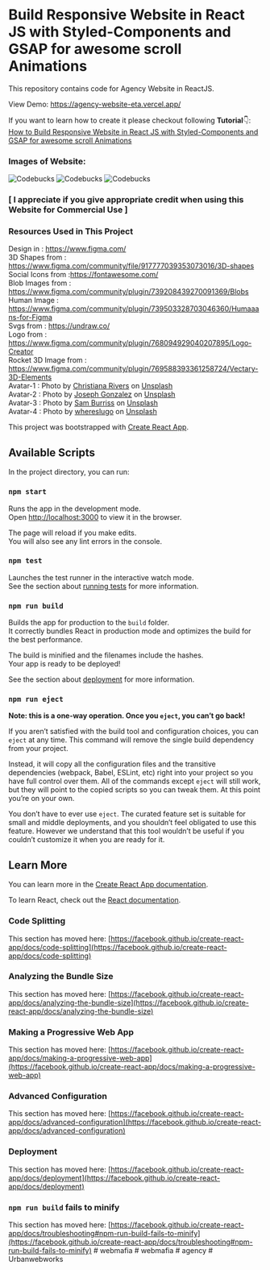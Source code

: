 # Build Responsive Website in React JS with Styled-Components and GSAP for awesome scroll Animations

This repository contains code for Agency Website in ReactJS.

View Demo:
https://agency-website-eta.vercel.app/

If you want to learn how to create it please checkout following **Tutorial**👇: <br />
<a href="https://devdreaming.com/videos/responsive-reactjs-website-gsap-styled-components" target="_blank">How to Build Responsive Website in React JS with Styled-Components and GSAP for awesome scroll Animations</a> <br />

[https://youtu.be/aAEfBxcGpJ8]::

### Images of Website:
![Codebucks](https://github.com/codebucks27/Agency-website/blob/main/src/assets/Website%20Image-1.png)
![Codebucks](https://github.com/codebucks27/Agency-website/blob/main/src/assets/Website%20Image-3.png)
![Codebucks](https://github.com/codebucks27/Agency-website/blob/main/src/assets/Website%20Image-2.png)

### [ I appreciate if you give appropriate credit when using this Website for Commercial Use ]

### Resources Used in This Project

Design in : https://www.figma.com/ <br />
3D Shapes from : https://www.figma.com/community/file/917777039353073016/3D-shapes <br />
Social Icons from :https://fontawesome.com/  <br />
Blob Images from : https://www.figma.com/community/plugin/739208439270091369/Blobs <br />
Human Image : https://www.figma.com/community/plugin/739503328703046360/Humaaans-for-Figma <br />
Svgs from : https://undraw.co/ <br />
Logo from : https://www.figma.com/community/plugin/768094929040207895/Logo-Creator <br />
Rocket 3D Image from : https://www.figma.com/community/plugin/769588393361258724/Vectary-3D-Elements <br />
Avatar-1 : 
Photo by <a href="https://unsplash.com/@christiana?utm_source=unsplash&utm_medium=referral&utm_content=creditCopyText">Christiana Rivers</a> on <a href="https://unsplash.com/?utm_source=unsplash&utm_medium=referral&utm_content=creditCopyText">Unsplash</a> <br />
Avatar-2 : Photo by <a href="https://unsplash.com/@miracletwentyone?utm_source=unsplash&utm_medium=referral&utm_content=creditCopyText">Joseph Gonzalez</a> on <a href="https://unsplash.com/?utm_source=unsplash&utm_medium=referral&utm_content=creditCopyText">Unsplash</a> <br />
Avatar-3 : Photo by <a href="https://unsplash.com/@samburriss?utm_source=unsplash&utm_medium=referral&utm_content=creditCopyText">Sam Burriss</a> on <a href="https://unsplash.com/?utm_source=unsplash&utm_medium=referral&utm_content=creditCopyText">Unsplash</a> <br />
Avatar-4 : Photo by <a href="https://unsplash.com/@whereslugo?utm_source=unsplash&utm_medium=referral&utm_content=creditCopyText">whereslugo</a> on <a href="https://unsplash.com/?utm_source=unsplash&utm_medium=referral&utm_content=creditCopyText">Unsplash</a> <br />

This project was bootstrapped with [Create React App](https://github.com/facebook/create-react-app).

## Available Scripts

In the project directory, you can run:

### `npm start`

Runs the app in the development mode.\
Open [http://localhost:3000](http://localhost:3000) to view it in the browser.

The page will reload if you make edits.\
You will also see any lint errors in the console.

### `npm test`

Launches the test runner in the interactive watch mode.\
See the section about [running tests](https://facebook.github.io/create-react-app/docs/running-tests) for more information.

### `npm run build`

Builds the app for production to the `build` folder.\
It correctly bundles React in production mode and optimizes the build for the best performance.

The build is minified and the filenames include the hashes.\
Your app is ready to be deployed!

See the section about [deployment](https://facebook.github.io/create-react-app/docs/deployment) for more information.

### `npm run eject`

**Note: this is a one-way operation. Once you `eject`, you can’t go back!**

If you aren’t satisfied with the build tool and configuration choices, you can `eject` at any time. This command will remove the single build dependency from your project.

Instead, it will copy all the configuration files and the transitive dependencies (webpack, Babel, ESLint, etc) right into your project so you have full control over them. All of the commands except `eject` will still work, but they will point to the copied scripts so you can tweak them. At this point you’re on your own.

You don’t have to ever use `eject`. The curated feature set is suitable for small and middle deployments, and you shouldn’t feel obligated to use this feature. However we understand that this tool wouldn’t be useful if you couldn’t customize it when you are ready for it.

## Learn More

You can learn more in the [Create React App documentation](https://facebook.github.io/create-react-app/docs/getting-started).

To learn React, check out the [React documentation](https://reactjs.org/).

### Code Splitting

This section has moved here: [https://facebook.github.io/create-react-app/docs/code-splitting](https://facebook.github.io/create-react-app/docs/code-splitting)

### Analyzing the Bundle Size

This section has moved here: [https://facebook.github.io/create-react-app/docs/analyzing-the-bundle-size](https://facebook.github.io/create-react-app/docs/analyzing-the-bundle-size)

### Making a Progressive Web App

This section has moved here: [https://facebook.github.io/create-react-app/docs/making-a-progressive-web-app](https://facebook.github.io/create-react-app/docs/making-a-progressive-web-app)

### Advanced Configuration

This section has moved here: [https://facebook.github.io/create-react-app/docs/advanced-configuration](https://facebook.github.io/create-react-app/docs/advanced-configuration)

### Deployment

This section has moved here: [https://facebook.github.io/create-react-app/docs/deployment](https://facebook.github.io/create-react-app/docs/deployment)

### `npm run build` fails to minify

This section has moved here: [https://facebook.github.io/create-react-app/docs/troubleshooting#npm-run-build-fails-to-minify](https://facebook.github.io/create-react-app/docs/troubleshooting#npm-run-build-fails-to-minify)
#   w e b m a f i a  
 #   w e b m a f i a  
 #   a g e n c y  
 #   U r b a n w e b w o r k s  
 